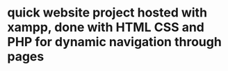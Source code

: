 # quick website project hosted with xampp, done with HTML CSS and PHP for dynamic navigation through pages